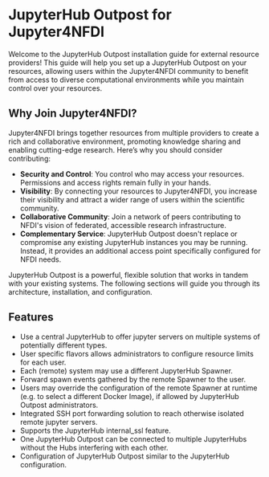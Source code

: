 # JupyterHub Outpost for Jupyter4NFDI

Welcome to the JupyterHub Outpost installation guide for external resource providers! This guide will help you set up a JupyterHub Outpost on your resources, allowing users within the Jupyter4NFDI community to benefit from access to diverse computational environments while you maintain control over your resources.

## Why Join Jupyter4NFDI?

Jupyter4NFDI brings together resources from multiple providers to create a rich and collaborative environment, promoting knowledge sharing and enabling cutting-edge research. Here’s why you should consider contributing:

- **Security and Control**: You control who may access your resources. Permissions and access rights remain fully in your hands.
- **Visibility**: By connecting your resources to Jupyter4NFDI, you increase their visibility and attract a wider range of users within the scientific community.
- **Collaborative Community**: Join a network of peers contributing to NFDI's vision of federated, accessible research infrastructure.
- **Complementary Service**: JupyterHub Outpost doesn't replace or compromise any existing JupyterHub instances you may be running. Instead, it provides an additional access point specifically configured for NFDI needs.

JupyterHub Outpost is a powerful, flexible solution that works in tandem with your existing systems. The following sections will guide you through its architecture, installation, and configuration.

## Features

- Use a central JupyterHub to offer jupyter servers on multiple systems of potentially different types.
- User specific flavors allows administrators to configure resource limits for each user.
- Each (remote) system may use a different JupyterHub Spawner.
- Forward spawn events gathered by the remote Spawner to the user.
- Users may override the configuration of the remote Spawner at runtime (e.g. to select a different Docker Image), if allowed by JupyterHub Outpost administrators.
- Integrated SSH port forwarding solution to reach otherwise isolated remote jupyter servers.
- Supports the JupyterHub internal_ssl feature.
- One JupyterHub Outpost can be connected to multiple JupyterHubs without the Hubs interfering with each other.
- Configuration of JupyterHub Outpost similar to the JupyterHub configuration.
